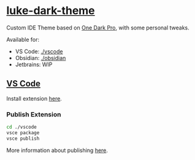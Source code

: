 # [luke-dark-theme](https://github.com/lukethacoder/luke-dark-theme)

Custom IDE Theme based on [One Dark Pro](https://github.com/Binaryify/OneDark-Pro), with some personal tweaks.

Available for:
- VS Code: [./vscode](./vscode)
- Obsidian: [./obsidian](./obsidian)
- Jetbrains: WIP

## [VS Code](./vscode)

Install extension [here](https://marketplace.visualstudio.com/items?itemName=lukethacoder.luke-dark).

### Publish Extension

```bash
cd ./vscode
vsce package
vsce publish
```

More information about publishing [here](https://code.visualstudio.com/api/working-with-extensions/publishing-extension).